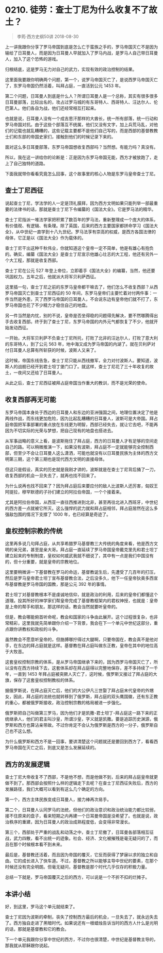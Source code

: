 # 0210. 徒劳：查士丁尼为什么收复不了故土？
> 李筠·西方史纲50讲
2018-08-30

上一讲我跟你分享了罗马帝国到底是怎么亡于蛮族之手的，罗马帝国灭亡不是因为输给了日耳曼人，而是因为日耳曼人早就加入了罗马内战，是罗马人自己带日耳曼人，加入了这个恐怖的游戏。

归根结底，这是罗马无力对自己的武力，实现有效的政治控制的结果。

这里面我要跟你明确两个问题，第一个，说罗马帝国灭亡了，是说西罗马帝国灭亡了，东罗马帝国仍然活着，叫拜占庭，一直活到公元 1453 年。

第二个问题，日耳曼人到底是什么人？所谓日耳曼人是一个总称，其实有很多很多日耳曼部落，比较出名的，攻占过罗马城的有东哥特人、西哥特人、汪达尔人、伦巴第人。他们各自为战，他们还经常相互打起来。

也就是说，日耳曼人没有一个成吉思汗那样的大酋长，统一所有部落，统一行动和罗马帝国对抗。由于这些个部落互不统属，他们又没有文字，加上兵荒马乱，对他们的记载也就乱糟糟的，这些记载主要都不是他们自己写的，而是西部的基督教教士们和东部的帝国史家们，接触到他们的时候记录下来的。

面对这么多日耳曼部落，东罗马帝国想收复西部吗？当然想。有能力吗？真没有。

所以，我在这一讲给你的论断是：正是因为东罗马帝国无能，西方才被放跑了，走上了自己独特的道路。

下面我就带你看看究竟怎么回事，这个故事里的核心人物是东罗马皇帝查士丁尼。

## 查士丁尼西征
说起查士丁尼，学法学的人一定是顶礼膜拜，因为西方文明如果只能列举一部最重要的法律书的话，那就是查士丁尼下令编纂的《国法大全》。它是罗马法的精华。

查士丁尼指派一堆法学家把积累了数百年的罗马法，重新整理成一个庞大的体系，有价值观、有逻辑、有条理。除了英国，后来的西方主要国家都拼命学习《国法大全》，从中世纪一直学到十八九世纪。罗马法享有崇高的权威，是西方各国法律的母体，它正是以《国法大全》作为载体的。

查士丁尼干出这种千秋伟业，你就知道这个皇帝一定不简单，他是有雄心有抱负的。确实，编纂《国法大全》是查士丁尼宣示他雄心壮志的大工程，他还有另外一个大工程，那就是收复西部。

查士丁尼在公元 527 年登上帝位，立即着手《国法大全》的编纂，当然，他还要巩固权力。五年之后，他就派大将军贝利萨西征。

这里插一句，查士丁尼之前的东罗马皇帝都干嘛去了，他们怎么不收复西部？从西罗马帝国灭亡到查士丁尼西征的 50 年间，东罗马皇帝们主要忙着对付两件事：一件当然是外患，灭了西罗马帝国的日耳曼人，不会说东边有皇帝他们就不打了，东罗马帝国也花了不少精力才稳住自己的地盘。

另一件当然是内忧，别的不说，皇帝是否坐得稳的问题得先解决，要不然哪腾得出手去收复西部。终于到了查士丁尼，东罗马帝国的内外元气都恢复了不少，他就开始发动西征。

一开始，大将军贝利萨不负查士丁尼所托，打败了北非的汪达尔人，打败了意大利的东哥特人，到了公元 563 年，地中海又成为罗马帝国的内湖了。就在贝利萨对付日耳曼人总算有所斩获的时候，波斯人又来了。

这时候，帝国东线告急，查士丁尼只能从西线撤军，全力对付波斯人。要知道，波斯人的战舰已经开到君士坦丁堡门口了。就这样，查士丁尼花了三十年收复的故土，一夜间又还给了日耳曼人。

从此之后，查士丁尼西征被拜占庭帝国当作重大的教训，而不是光荣的使命。

## 收复西部再无可能
东罗马帝国本身处于西边的日耳曼人和东边的亚洲强国之间，地理位置决定了他是两线作战，而东线更加危险，因为比起乱糟糟的日耳曼人，波斯可是大帝国。拜占庭帝国把军事部署的重点放在东线更为明智，西部已经失去，就让它去吧，不能再因为不切实际的光荣与梦想，把自己现有的地盘也搭进去。

从军事战略的意义上看，是波斯拖住了拜占庭，西方的日耳曼人才有足够的空间走自己的路。可以稍微推演一下，如果没有波斯，拜占庭不一定就能够完全控制西部，但至少不会让日耳曼人这么潇洒，可能也就没有以日耳曼民族为主体的西方文明第三期，这个第三期也是现代西方文明的直接母体。

但这只是假设，真实的历史就是我刚才讲的，波斯就是在查士丁尼背后捅了一刀，收复西部的机会一旦失去了，就再也找不回来了。

为什么说再也找不回来了？因为拜占庭后来要应付的敌人比波斯人还厉害，匈奴王阿提拉，穆罕默德的子孙们建立的阿拉伯帝国，一个个接着来。

尤其是阿拉伯帝国，从西亚一直往西推进到北非，甚至再往北进入西班牙，中世纪的西方差一点就被它所灭。这么强悍的武力就和拜占庭相邻，拜占庭居然在这么多强敌包围的情况下支撑了 1000 年，也已经算是奇迹了。

## 皇权控制宗教的传统
这里再多说几句拜占庭，从共享希腊罗马基督教三大传统的角度来看，他是西方文明的亲兄弟，甚至是亲大哥。拜占庭一直延续了罗马帝国皇帝戴克里先和君士坦丁建立起来的专制制度，皇权如何威武我就不细说了，其中有一点是我们中国没有的，但十分重要，就是皇帝的宗教地位。

这里要稍微讲一下基督教在罗马的命运，基督教诞生后，先遭受了几百年的打压，然后是罗马皇帝君士坦丁宣布基督教合法，之后没多久，他下一任皇帝狄奥多西宣布基督教是罗马帝国的国教，那是公元 392 年的事情。

君士坦丁对基督教根本不是虔诚地信仰，就是政治的利用，后来的皇帝们都懂这个道理。投其所好的神学家们帮皇帝完成了基督教框架内的君权神授，也就是：皇帝是上帝的帮手和朋友。那这样的话，教会当然就要听皇帝的。

但是，教会哪能俯首听命呢，教会和国家的斗争由此展开。这个过程很复杂，也非常精彩，这里我就先简单跟你介绍一下背景，我会在下一个单元中世纪这部分，重点跟你讲教权和政权的斗争。

虽然教会不愿意听皇帝的，但胳膊哪拧得过大腿啊，只要帝国在，教会真不是他对手，在东边的拜占庭就是这样。基督教在拜占庭叫做东正教，皇帝在其中的地位高于大牧首。

这套皇权控制宗教的体系，是从罗马帝国继承下来的，因为西罗马帝国灭亡了，所以没有在西方持续下去，这套体系却在拜占庭得以完整地保存，差不多持续了一千年，一直到 1453 年拜占庭被突厥人灭亡了，这时候，俄罗斯又接过了拜占庭的大旗，保存了这套皇权控制教权的体系。

据俄罗斯说，在拜占庭灭亡后，他们的大公伊凡三世娶了拜占庭末代皇帝的外甥女，因此，拜占庭的法统也就转移到了俄罗斯，拜占庭的双头鹰国徽，还有东正教的重心，都被俄罗斯接收，政治控制宗教的格局被进一步强化。

俄罗斯把自己叫做第三罗马，因为他们才是凯撒-君士坦丁-拜占庭这一路下来的正统继承人，他们的君主叫沙皇，所谓沙皇，字义就是凯撒。要是追踪历史渊源，俄罗斯和西方也算沾亲带故。不过你肯定不会认为俄罗斯是西方的一分子，俄罗斯自己也不这么想。

为什么俄罗斯和西方不是一回事，要讲清楚这个问题就还是要回到西方了，看看西罗马帝国在灭亡之后，到底又是怎么发展延续的。

## 西方的发展逻辑
查士丁尼大帝收复不了西部，不是他不想，而是他做不到，后来的拜占庭皇帝就更做不到了。那西部会按照什么样的逻辑走下去呢？在查士丁尼西征失败后，西方的发展路径，我们大概可以看到有这么几个确定的方向。

第一个，西方主体民族变成日耳曼人，接力棒再次易手。

第二个，日耳曼人认同罗马的法统，但他们的政治意识和政治统治能力都比较弱，接不住原来的盘子，看来短期之内再建一个日耳曼帝国是没希望了。也就是说，政治秩序的重建，因为日耳曼人的政治成熟程度低，会变得非常漫长。

第三个，西部处于严重的战乱和动荡之中，查士丁尼撤了，日耳曼各部落相互征战，武力四散，看不出统一的迹象。社会、经济、文化被摧残是毫无疑问的了，而且在那个时候根本看不到未来。

最后是，基督教还活着，而且因为帝国的覆灭，它反而获得了梦寐以求的独立和自由。它的成长进入了快车道。不过，基督教之所以能够主导中世纪的要素，在那个时候还没有完全明朗。但毫无疑问，基督教是那个时代几乎仅存的积极力量。

总结一下就是，罗马帝国覆灭之后的西方，可以说是一个不折不扣的烂摊子。

## 本讲小结
好，到这里，罗马这个单元就结束了。

查士丁尼因为波斯的牵制，丧失了控制西方最后的机会，一旦失去了，就永远失去了。西方独自走进了黑暗时代。如果说还有一根蜡烛告诉当时的西方人什么是光明的话，那就是基督教和它的教会。

下一个单元我跟你分享中世纪的西方，不过你也很清楚，中世纪是基督教主导的，那我就从耶稣跟你说起。



